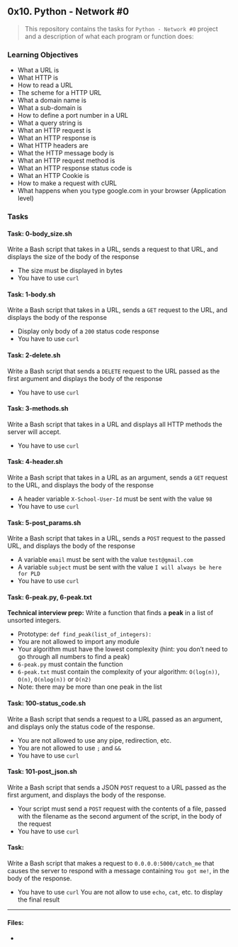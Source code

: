 ## 0x10. Python - Network #0

> This repository contains the tasks for `Python - Network #0` project and a description of what each program or function does:

### Learning Objectives

* What a URL is
* What HTTP is
* How to read a URL
* The scheme for a HTTP URL
* What a domain name is
* What a sub-domain is
* How to define a port number in a URL
* What a query string is
* What an HTTP request is
* What an HTTP response is
* What HTTP headers are
* What the HTTP message body is
* What an HTTP request method is
* What an HTTP response status code is
* What an HTTP Cookie is
* How to make a request with cURL
* What happens when you type google.com in your browser (Application level)


### Tasks

#### Task: 0-body_size.sh
Write a Bash script that takes in a URL, sends a request to that URL, and displays the size of the body of the response
* The size must be displayed in bytes
* You have to use `curl`

#### Task: 1-body.sh
Write a Bash script that takes in a URL, sends a `GET` request to the URL, and displays the body of the response
* Display only body of a `200` status code response
* You have to use `curl`

#### Task: 2-delete.sh
Write a Bash script that sends a `DELETE` request to the URL passed as the first argument and displays the body of the response
* You have to use `curl`

#### Task: 3-methods.sh
Write a Bash script that takes in a URL and displays all HTTP methods the server will accept.
* You have to use `curl`

#### Task: 4-header.sh
Write a Bash script that takes in a URL as an argument, sends a `GET` request to the URL, and displays the body of the response
* A header variable `X-School-User-Id` must be sent with the value `98`
* You have to use `curl`

#### Task: 5-post_params.sh
Write a Bash script that takes in a URL, sends a `POST` request to the passed URL, and displays the body of the response
* A variable `email` must be sent with the value `test@gmail.com`
* A variable `subject` must be sent with the value `I will always be here for PLD`
* You have to use `curl`

#### Task: 6-peak.py, 6-peak.txt
**Technical interview prep:** 
Write a function that finds a **peak** in a list of unsorted integers.
* Prototype: `def find_peak(list_of_integers):`
* You are not allowed to import any module
* Your algorithm must have the lowest complexity (hint: you don’t need to go through all numbers to find a peak)
* `6-peak.py` must contain the function
* `6-peak.txt` must contain the complexity of your algorithm: `O(log(n))`, `O(n)`, `O(nlog(n))` or `O(n2)`
* Note: there may be more than one peak in the list

#### Task: 100-status_code.sh
Write a Bash script that sends a request to a URL passed as an argument, and displays only the status code of the response.
* You are not allowed to use any pipe, redirection, etc.
* You are not allowed to use `;` and `&&`
* You have to use `curl`

#### Task: 101-post_json.sh
Write a Bash script that sends a JSON `POST` request to a URL passed as the first argument, and displays the body of the response.
* Your script must send a `POST` request with the contents of a file, passed with the filename as the second argument of the script, in the body of the request
* You have to use `curl`

#### Task: 
Write a Bash script that makes a request to `0.0.0.0:5000/catch_me` that causes the server to respond with a message containing `You got me!`, in the body of the response.
* You have to use `curl`
You are not allow to use `echo`, `cat`, etc. to display the final result

___

#### Files:
* []()

